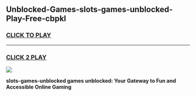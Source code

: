 
## Unblocked-Games-slots-games-unblocked-Play-Free-cbpkl
<h3>
<a href="https://premium76.site?title=slots-games-unblocked&ref=18A">CLICK TO PLAY</a></h3>
<hr>

<h3>
<a href="https://premium76.site?title=slots-games-unblocked&ref=18A">CLICK 2 PLAY</a>
  
</h3>

<a href="https://premium76.site?title=slots-games-unblocked&ref=18A"><img src="https://clearcache.store/games.png"></a>


**slots-games-unblocked games unblocked: Your Gateway to Fun and Accessible Online Gaming**
